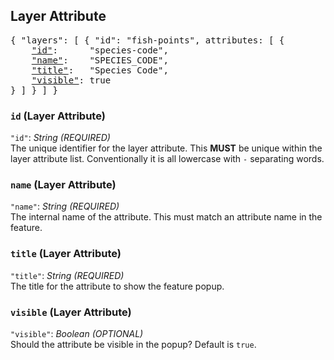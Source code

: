 ## Layer Attribute

<pre>
{ "layers": [ { "id": "fish-points", attributes: [ {
    <a href="#id-layer-attribute"     >"id"</a>:      "species-code",
    <a href="#name-layer-attribute"   >"name"</a>:    "SPECIES_CODE",
    <a href="#title-layer-attribute"  >"title"</a>:   "Species Code",
    <a href="#visible-layer-attribute">"visible"</a>: true
} ] } ] }
</pre>

### `id` (Layer Attribute)
`"id"`: *String* *(REQUIRED)*  
The unique identifier for the layer attribute.
This **MUST** be unique within the layer attribute list.
Conventionally it is all lowercase with `-` separating words.

### `name` (Layer Attribute)
`"name"`: *String* *(REQUIRED)*  
The internal name of the attribute.
This must match an attribute name in the feature.

### `title` (Layer Attribute)
`"title"`: *String* *(REQUIRED)*  
The title for the attribute to show the feature popup.

### `visible` (Layer Attribute)
`"visible"`: *Boolean* *(OPTIONAL)*  
Should the attribute be visible in the popup?
Default is `true`.

